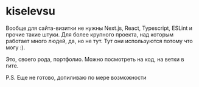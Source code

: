 # kiselevsu
Вообще для сайта-визитки не нужны Next.js, React, Typescript, ESLint и прочие такие штуки. Для более крупного проекта, над которым работает много людей, да, но не тут. Тут они используются потому что могу :).

Это, своего рода, портфолио. Можно посмотреть на код, на ветки в гите.

P.S. Еще не готово, допиливаю по мере возможности